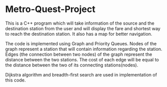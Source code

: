 # Metro-Quest-Project

This is a C++ program which will take information of the source and the destination station from the user and will display the fare and shortest way to reach the destination station. It also has a map for better navigation.

The code is implemented using Graph and Priority Queues. Nodes of the graph represent a station that will contain information regarding the station. Edges (the connection between two nodes) of the graph represent the distance between the two stations. The cost of each edge will be equal to the distance between the two of its connecting stations(nodes).

Dijkstra algorithm and breadth-first search are used in implementation of this code.
